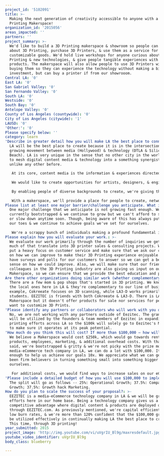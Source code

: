 ```yaml
---
project_id: '5102091'
title: >-
  Making the next generation of creativity accessible to anyone with a 3D
  Printing Makerspace!
organization_id: '2015056'
areas_impacted: ''
partners: ''
project_summary: >-
  We'd like to build a 3D Printing makerspace & showroom so people can learn
  about 3D Printing, purchase 3D Printers, & use them as a service for
  customizable goods. We'd hold live workshops for anyone curious about 3D
  Printing & new technologies, & give people tangible experiences with these
  products. The makerspace will also allow people to use 3D Printers without
  buying them so they can experience the technology without making a big
  investment, but can buy a printer if from our showrooom.
Central LA: '0'
East LA: '0'
San Gabriel Valley: '0'
San Fernando Valley: '0'
South LA: '0'
Westside: '0'
South Bay: '0'
Antelope Valley: '0'
County of Los Angeles (countywide): '0'
City of Los Angeles (citywide): '1'
LAUSD: '0'
'Other:': '0'
Please specify below: ''
category: learn
'Describe in greater detail how you will make LA the best place to connect:': >-
  LA will be the best place to create because it is in the intersection of a
  growing movement between media (Hollywood) & technology (DTLA & Silicon
  Beach). LA is very unique in the sense that no other city in the world is able
  to mesh digital content media & technology into a something synergistic &
  unlike any other before. 
   
   At its core, content media is the information & experiences directed towards an end-user or audience. At its core, technology means doing something better than ever before. Both content media & technology require creation & LA has all the right qualities in creating synergistic opportunities for its residents. We can personally attest to this as founders of EEZITEC have backgrounds in high-tech & digital media content creation!
   
   We would like to create opportunities for artists, designers, & engineers by leveraging 3D printing technologies that can benefit all sides of the equation. Most recently, we completed a project with UCLA & their adaptive sports program where we were tasked to create rapid prototypes of replaceable footplates for the adaptive sports wheelchairs. We did this in the shortest deadline possible of only 3 days. Within 3 days, we measured dimensions, analyzed tolerances, & created a working prototype that was unveiled at UCLA's Angel City games. This would've been impossible through traditional manufacturing when traditional lead times require much longer times. 
   
   By enabling people of diverse backgrounds to create, we're giving them the freedom to inspire others to do the same. The technological advancements in 3D printing also continue to improve at an exponential rate. 
   
   With a makerspace, we'll provide a place for people to create, network, and learn. A place where they can bring their imaginations to life with 3D Printing. Any ideas they have for a physical product, they can create a prototype or working model through 3D Printing. By using 3D Printing, people will be able to create whatever they'd like in a tangible form, making it a perfect technology for creative endeavors.
Please list at least one major barrier/challenge you anticipate. What is your strategy for overcoming these obstacles?: >-
  One major challenge that we anticipate is not growing fast enough. We're
  currently bootstrapped & we continue to grow but we can't afford to stagnate
  or slow down anytime soon. Though, being aware of this has always put us on
  our toes & we continue to achieve goals we've set for ourselves.
   
   We're a scrappy bunch of individuals making a profound fundamental impact. Our spirits are indomitable considering we've gone through personal & professional barriers that's shaped us for the better.
Please explain how you will evaluate your work.: >-
  We evaluate our work primarily through the number of inquiries we get & how
  much of that translate into 3D printer sales & consulting projects. We will
  put a heavy focus on customer service and make sure that we ask our customers
  on how we can improve to make their 3D Printing experience enjoyable. We will
  have surveys and polls for our customers to answer so we can get a better
  sense on how we could improve. Also, we will make sure that our friends and
  colleagues in the 3D Printing industry are also giving us input on our
  Makerspace, so we can ensure that we provide the best education and products.
Are there other organizations doing similar work (whether complementary or competitive)? What is unique about your proposed approach?: >-
  There are a few mom & pop shops that's started in 3D printing. We know some of
  the local ones here in LA & they're complementary to our line of business. For
  example, Cokreeate focuses on 3D scanning, while LA3-D works primarily with
  students. EEZITEC is friends with both Cokreeate & LA3-D. There is LA
  Makerspace but it doesn't offer products for sale nor services for people who
  want to customize 3D Prints.
'Please identify any partners or collaborators who will work with you on this project. How much of the $100,000 grant award will each partner receive?': >-
  No, we are not working with any partners outside of Eezitec. The grant money
  will be utilized by the founders & team members of Eezitec in expanding our 3D
  printing efforts across LA so the $100k will solely go to Eezitec's Makerspace
  to make sure it operates at its peak potential.
'How much do you think this will cost? If more than $100,000 – how will you cover the additional costs?': >-
  We believe a Makerspace would cost $250k, which would go towards rent,
  products, employees, marketing, & additional overhead costs. With that being
  said, we're bootstrapped & gritty & we're not picky with the prize money. As a
  media-eCommerce tech company in LA, we can do a lot with $100,000. It is
  enough to help us achieve our goals 10x. We appreciate what we can get & have
  been firm believers in turning something small into something bigger than
  ourselves. 
   
   For additional costs, we would find ways to increase sales on our eCommerce platform to re-invest into the Makerspace, as well as find ways to increase other revenue streams such as customizable 3D Printing jobs & other 3D Printing related services.
'Please include a detailed budget of how you will use $100,000 to implement this project.': >-
  The split will go as follows -- 25%: Operational Growth; 37.5%: Company
  Growth; 37.5%: Growth hack Marketing.
How do you plan to scale the success of your proposal?: >-
  EEZITEC is a media-eCommerce technology company in LA & we will be growing our
  efforts here in our home base. Being a technology company gives us a
  competitive advantage where digital content & products are deployed online
  through EEZITEC.com. As previously mentioned, we're capital efficient, have
  low burn rates, & we're more than 120% confident that the $100,000 grant will
  be utilized effectively in continually making LA the best place to create.
  This time, through 3D printing!
year_submitted: 2015
project_image: 'http://img.youtube.com/vi/uVgrIU_Bl9g/maxresdefault.jpg'
youtube_video_identifier: uVgrIU_Bl9g
body_class: blueberry

---
```

